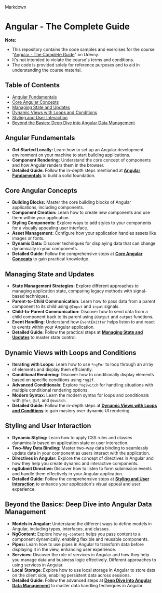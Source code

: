 Markdown
# **Angular - The Complete Guide** <!-- omit in toc -->

**Note:**
- This repository contains the code samples and exercises for the course "[Angular - The Complete Guide](https://www.udemy.com/course/the-complete-guide-to-angular-2/)" on Udemy.
- It's not intended to violate the course's terms and conditions.
- The code is provided solely for reference purposes and to aid in understanding the course material.

## **Table of Contents** <!-- omit in toc -->
- [Angular Fundamentals](#angular-fundamentals)
- [Core Angular Concepts](#core-angular-concepts)
- [Managing State and Updates](#managing-state-and-updates)
- [Dynamic Views with Loops and Conditions](#dynamic-views-with-loops-and-conditions)
- [Styling and User Interaction](#styling-and-user-interaction)
- [Beyond the Basics: Deep Dive into Angular Data Management](#beyond-the-basics-deep-dive-into-angular-data-management)


## Angular Fundamentals

- **Get Started Locally:** Learn how to set up an Angular development environment on your machine to start building applications.
- **Component Rendering:** Understand the core concept of components and how Angular renders them in the browser.
- **Detailed Guide:** Follow the in-depth steps mentioned at [**Angular Fundamentals**](./docs/1.%20Angular%20Fundamentals.md) to build a solid foundation.

## Core Angular Concepts

- **Building Blocks:** Master the core building blocks of Angular applications, including components.
- **Component Creation:** Learn how to create new components and use them within your application.
- **Styling Components:** Explore ways to add styles to your components for a visually appealing user interface.
- **Asset Management:** Configure how your application handles assets like images or fonts.
- **Dynamic Data:** Discover techniques for displaying data that can change dynamically in your components.
- **Detailed Guide:** Follow the comprehensive steps at [**Core Angular Concepts**](./docs/2.%20Core%20Angular%20Concepts.md) to gain practical knowledge.

## Managing State and Updates

- **State Management Strategies:** Explore different approaches to managing application state, comparing legacy methods with signal-based techniques.
- **Parent-to-Child Communication:** Learn how to pass data from a parent component to its child using `@Input` and `input` signals.
- **Child-to-Parent Communication:** Discover how to send data from a child component back to its parent using `@Output` and `output` functions.
- **Event Handling:** Understand how `EventEmitter` helps listen to and react to events within your Angular application.
- **Detailed Guide:** Follow the practical steps at [**Managing State and Updates**](./docs/3.%20Managing%20State%20and%20Updates.md) to master state control.

## Dynamic Views with Loops and Conditions

- **Iterating with Loops:** Learn how to use `*ngFor` to loop through an array of elements and display them efficiently.
- **Conditional Rendering:** Discover how to conditionally display elements based on specific conditions using `*ngIf`.
- **Advanced Conditionals:** Explore `*ngSwitch` for handling situations with multiple conditional rendering options.
- **Modern Syntax:** Learn the modern syntax for loops and conditionals with `@for`, `@if`, and `@switch`.
- **Detailed Guide:** Follow the in-depth steps at [**Dynamic Views with Loops and Conditions**](./docs/4.%20Dynamic%20Views%20with%20Loops%20and%20Conditions.md) to gain mastery over dynamic UI rendering.

## Styling and User Interaction

- **Dynamic Styling:** Learn how to apply CSS rules and classes dynamically based on application state or user interaction.
- **Two-Way Data Binding:** Master two-way data binding to seamlessly update data in your component as users interact with the application.
- **Directives in Angular:** Explore the concept of directives in Angular and how they help you create dynamic and interactive components.
- **ngSubmit Directive:** Discover how to listen to form submission events and handle them effectively in your Angular application.
- **Detailed Guide:** Follow the comprehensive steps at [**Styling and User Interaction**](./docs/5.%20Styling%20and%20User%20Interaction.md) to enhance your application's visual appeal and user experience.

## Beyond the Basics: Deep Dive into Angular Data Management

- **Models in Angular:** Understand the different ways to define models in Angular, including types, interfaces, and classes.
- **NgContent:** Explore how `ng-content` helps you pass content to a component dynamically, enabling flexible and reusable components.
- **Pipes:** Learn how to use pipes in Angular to transform data before displaying it in the view, enhancing user experience.
- **Services:** Discover the role of services in Angular and how they help you manage data and business logic effectively. Different approaches to using services in Angular.
- **Local Storage:** Explore how to use local storage in Angular to store data on the client side, enabling persistent data across sessions.
- **Detailed Guide:** Follow the advanced steps at [**Deep Dive into Angular Data Management**](./docs/6.%20Deep%20Dive%20into%20Angular%20Data%20Management.md) to master data handling techniques in Angular.
